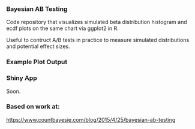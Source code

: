 ### Bayesian AB Testing

Code repository that visualizes simulated beta distribution histogram and ecdf plots on the same chart via ggplot2 in R.

Useful to contruct A/B tests in practice to measure simulated distributions and potential effect sizes.

### Example Plot Output



### Shiny App

Soon.


### Based on work at:
https://www.countbayesie.com/blog/2015/4/25/bayesian-ab-testing


